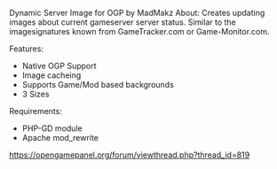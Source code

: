 Dynamic Server Image for OGP by MadMakz
About:
Creates updating images about current gameserver server status.
Similar to the imagesignatures known from GameTracker.com or Game-Monitor.com.

Features:
- Native OGP Support
- Image cacheing
- Supports Game/Mod based backgrounds
- 3 Sizes

Requirements:
- PHP-GD module
- Apache mod_rewrite

https://opengamepanel.org/forum/viewthread.php?thread_id=819
